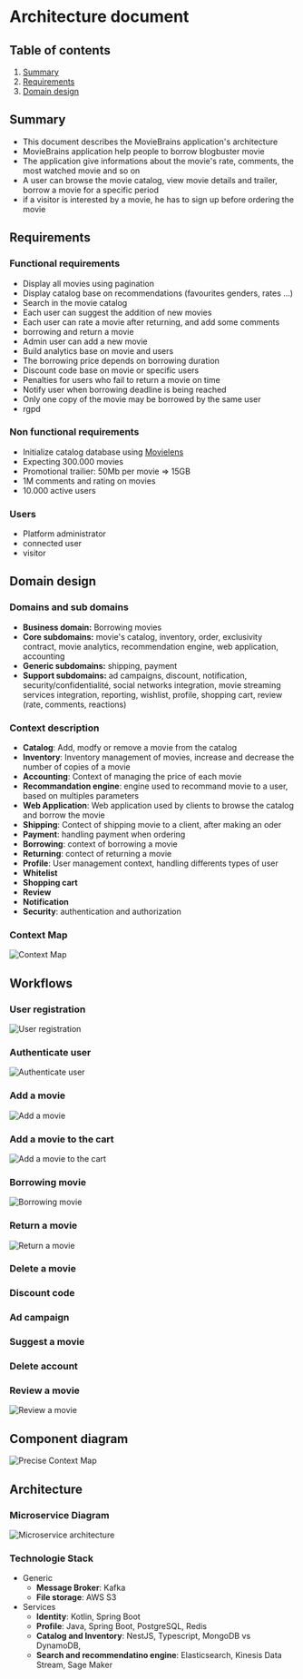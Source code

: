 # Architecture document

## Table of contents
1. [Summary](#summary)
2. [Requirements](#requirements)
3. [Domain design](#domain-design)

## Summary
- This document describes the MovieBrains application's architecture
- MovieBrains application help people to borrow blogbuster movie
- The application give informations about the movie's rate, comments, the most watched movie and so on
- A user can browse the movie catalog, view movie details and trailer, borrow a movie for a specific period
- if a visitor is interested by a movie, he has to sign up before ordering the movie

## Requirements
### Functional requirements
- Display all movies using pagination
- Display catalog base on recommendations (favourites genders, rates ...)
- Search in the movie catalog
- Each user can suggest the addition of new movies
- Each user can rate a movie after returning, and add some comments
- borrowing and return a movie
- Admin user can add a new movie
- Build analytics base on movie and users
- The borrowing price depends on borrowing duration
- Discount code base on movie or specific users
- Penalties for users who fail to return a movie on time
- Notify user when borrowing deadline is being reached
- Only one copy of the movie may be borrowed by the same user
- rgpd

### Non functional requirements
- Initialize catalog database using [Movielens](https://grouplens.org/datasets/movielens/)
- Expecting 300.000 movies
- Promotional trailier: 50Mb per movie => 15GB
- 1M comments and rating on movies
- 10.000 active users

### Users
- Platform administrator
- connected user
- visitor

## Domain design
### Domains and sub domains
- **Business domain:** Borrowing movies
- **Core subdomains:** movie's catalog, inventory, order, exclusivity contract, movie analytics, recommendation engine, web application, accounting
- **Generic subdomains:** shipping, payment
- **Support subdomains:** ad campaigns, discount, notification, security/confidentialité, social networks integration, movie streaming services integration, reporting, wishlist, profile, shopping cart, review (rate, comments, reactions)

### Context description
- **Catalog**: Add, modfy or remove a movie from the catalog
- **Inventory**: Inventory management of movies, increase and decrease the number of copies of a movie
- **Accounting**: Context of managing the price of each movie
- **Recommandation engine**: engine used to recommand movie to a user, based on multiples parameters
- **Web Application**: Web application used by clients to browse the catalog and borrow the movie
- **Shipping**: Contect of shipping movie to a client, after making an oder
- **Payment**: handling payment when ordering
- **Borrowing**: context of borrowing a movie
- **Returning**: contect of returning a movie
- **Profile**: User management context, handling differents types of user
- **Whitelist**
- **Shopping cart**
- **Review**
- **Notification**
- **Security**: authentication and authorization

### Context Map
![Context Map](../src-gen/movies-albrains_ContextMap.png)

## Workflows
### User registration
![User registration](../workflows/register_new_user.png)
### Authenticate user
![Authenticate user](../workflows/user_sign_in.png)
### Add a movie
![Add a movie](../workflows/add_movie.png)
### Add a movie to the cart
![Add a movie to the cart](../workflows/add_to_shopping_cart.png)
### Borrowing movie
![Borrowing movie](../workflows/order_processor_movie.png)
### Return a movie
![Return a movie](../workflows/return_movie.png)
### Delete a movie
### Discount code
### Ad campaign
### Suggest a movie
### Delete account
### Review a movie
![Review a movie](../workflows/review_movie.png)

## Component diagram
![Precise Context Map ](../out/src-gen/movies-albrains_ContextMap/movies-albrains_ContextMap.png)

## Architecture
### Microservice Diagram
![Microservice architecture](../out/microservice/microservice.png)

### Technologie Stack
- Generic
    - **Message Broker**: Kafka
    - **File storage**: AWS S3
- Services
    - **Identity**: Kotlin, Spring Boot
    - **Profile**: Java, Spring Boot, PostgreSQL, Redis
    - **Catalog and Inventory**: NestJS, Typescript, MongoDB vs DynamoDB, 
    - **Search and recommendatino engine**:  Elasticsearch, Kinesis Data Stream, Sage Maker
